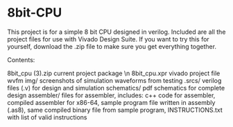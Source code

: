 # 8bit-CPU
This project is for a simple 8 bit CPU designed in verilog. Included are all the project files for use with Vivado Design Suite. If you want to try this for yourself, download the .zip file to make sure you get everything together. 

Contents: 

8bit_cpu (3).zip    current project package \n
8bit_cpu.xpr        vivado project file
wvfm img/           screenshots of simulation waveforms from testing 
.srcs/              verilog files (.v) for design and simulation 
schematics/         pdf schematics for complete design 
assembler/          files for assembler, includes: c++ code for assembler, compiled assembler for x86-64, sample program file written in assembly (.as8), same compiled binary file from sample program, INSTRUCTIONS.txt with list of valid instructions 
